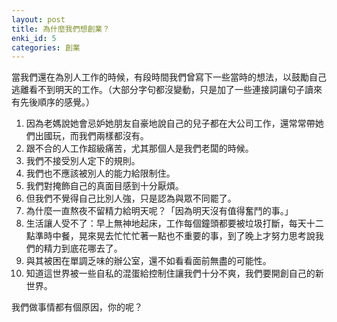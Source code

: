 ```yaml
---
layout: post
title: 為什麼我們想創業？
enki_id: 5
categories: 創業
---
```

當我們還在為別人工作的時候，有段時間我們曾寫下一些當時的想法，以鼓勵自己逃離看不到明天的工作。（大部分字句都沒變動，只是加了一些連接詞讓句子讀來有先後順序的感覺。）

1. 因為老媽說她會忌妒她朋友自豪地說自己的兒子都在大公司工作，還常常帶她們出國玩，而我們兩樣都沒有。
2. 跟不合的人工作超級痛苦，尤其那個人是我們老闆的時候。
3. 我們不接受別人定下的規則。
4. 我們也不應該被別人的能力給限制住。
5. 我們對掩飾自己的真面目感到十分厭煩。
6. 但我們不覺得自己比別人強，只是認為與眾不同罷了。
7. 為什麼一直熬夜不留精力給明天呢？「因為明天沒有值得奮鬥的事。」
8. 生活讓人受不了：早上無神地起床，工作每個鐘頭都要被垃圾打斷，每天十二點準時中餐，晃來晃去忙忙忙著一點也不重要的事，到了晚上才努力思考說我們的精力到底花哪去了。
9. 與其被困在單調乏味的辦公室，還不如看看面前無盡的可能性。
10. 知道這世界被一些自私的混蛋給控制住讓我們十分不爽，我們要開創自己的新世界。


我們做事情都有個原因，你的呢？
